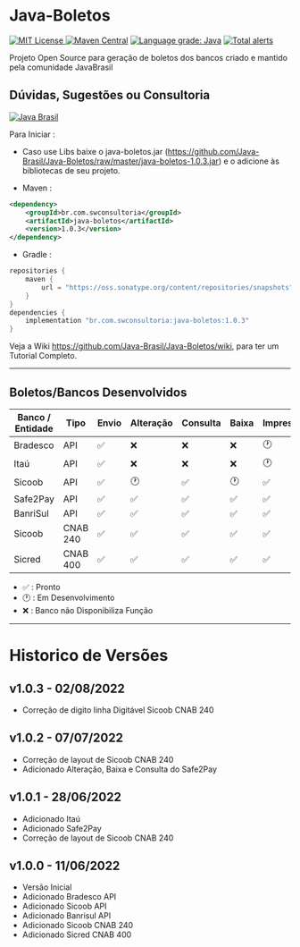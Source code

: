 # Java-Boletos

[![MIT License](https://img.shields.io/github/license/Java-Brasil/Java-Boletos.svg) ](https://github.com/Java-Brasil/Java-Boletos/blob/master/LICENSE) [![Maven Central](https://img.shields.io/maven-central/v/br.com.swconsultoria/java-boletos.svg?label=Maven%20Central)](https://search.maven.org/artifact/br.com.swconsultoria/java-boletos/1.0.3/jar) [![Language grade: Java](https://img.shields.io/lgtm/grade/java/g/Java-Brasil/Java-Boletos.svg?logo=lgtm&logoWidth=18)](https://lgtm.com/projects/g/Java-Brasil/Java-Boletos/context:java) [![Total alerts](https://img.shields.io/lgtm/alerts/g/Java-Brasil/Java-Boletos.svg?logo=lgtm&logoWidth=18)](https://lgtm.com/projects/g/Java-Brasil/Java-Boletos/alerts/)

Projeto Open Source para geração de boletos dos bancos criado e mantido pela comunidade JavaBrasil

## Dúvidas, Sugestões ou Consultoria
[![Java Brasil](https://discordapp.com/api/guilds/519583346066587676/widget.png?style=banner2)](https://discord.gg/ZXpqnaV)

Para Iniciar :

- Caso use Libs baixe o java-boletos.jar (https://github.com/Java-Brasil/Java-Boletos/raw/master/java-boletos-1.0.3.jar) e o
  adicione às bibliotecas de seu projeto.

- Maven :

```xml
<dependency>
    <groupId>br.com.swconsultoria</groupId>
    <artifactId>java-boletos</artifactId>
    <version>1.0.3</version>
</dependency>
```

- Gradle :

```groovy
repositories {
    maven {
        url = "https://oss.sonatype.org/content/repositories/snapshots"
    }
}
dependencies {
    implementation "br.com.swconsultoria:java-boletos:1.0.3"
}
```

Veja a Wiki https://github.com/Java-Brasil/Java-Boletos/wiki, para ter um Tutorial Completo.

________________________________________________________________________________________________

## Boletos/Bancos Desenvolvidos
| **Banco / Entidade** | **Tipo** |**Envio**|**Alteração**|**Consulta**|**Baixa**|**Impressão**|
|----------------------|----------|-----|---------------|-----|-----|-----|
| Bradesco             | API      |✅| ❌|❌|❌|🕐|
| Itaú                 | API      |✅| ❌|❌|❌|🕐|
| Sicoob               | API      |✅| 🕐|✅|🕐|✅|
| Safe2Pay             | API      |✅| ✅|✅|✅|✅|
| BanriSul             | API      |✅| ✅|✅|✅|✅|
| Sicoob               | CNAB 240 |✅| ✅|✅|✅|✅|
| Sicred               | CNAB 400 |✅| ✅|✅|✅|✅|

- ✅ : Pronto
- 🕐 : Em Desenvolvimento
- ❌ : Banco não Disponibiliza Função 

________________________________________________________________________________________________

# Historico de Versões

## v1.0.3 - 02/08/2022
- Correção de digito linha Digitável Sicoob CNAB 240

## v1.0.2 - 07/07/2022
- Correção de layout de Sicoob CNAB 240
- Adicionado Alteração, Baixa e Consulta do Safe2Pay

## v1.0.1 - 28/06/2022
- Adicionado Itaú
- Adicionado Safe2Pay
- Correção de layout de Sicoob CNAB 240

## v1.0.0 - 11/06/2022 
- Versão Inicial
- Adicionado Bradesco API
- Adicionado Sicoob API
- Adicionado Banrisul API
- Adicionado Sicoob CNAB 240
- Adicionado Sicred CNAB 400
